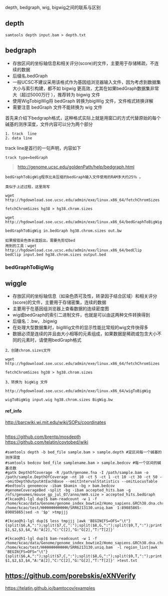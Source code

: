 depth, bedgraph, wig, bigwig之间的联系与区别
## depth
```
samtools depth input.bam > depth.txt

```

## bedgraph

+ 存放区间的坐标轴信息和相关评分(score)的文件，主要用于存储稀疏，不连续的数据
+ 后缀名.bedGraph
+ 一般UCSC不建议采用该格式作为基因组浏览器输入文件，因为考虑到数据集大小与索引构建，都不如 bigwig 更高效，尤其在如果bedGraph数据集非常大（超过5000万行 ），推荐转为 bigwig 文件
+ 使用WigTobigWig将 bedGraph 转换为bigWig 文件，文件格式转换详解
+ 需要注意 bedGraph 文件不能转换为 wig 文件

首先来介绍下bedgraph格式，这种格式实际上就是用窗口的方式代替原始的每个碱基的测序深度，文件内容可以分为两个部分
```
1. track  line
2. data line
```
track line是首行的一句声明，内容如下
```
track type=bedGraph
```
> http://genome.ucsc.edu/goldenPath/help/bedgraph.html
```
bedGraphToBigWig程序比未压缩的bedGraph输入文件使用的RAM多大约25％ 。

类似于上述过程，这里简写

wget http://hgdownload.soe.ucsc.edu/admin/exe/linux.x86_64/fetchChromSizes

fetchChromSizes hg38 > hg38.chrom.sizes

wget http://hgdownload.soe.ucsc.edu/admin/exe/linux.x86_64/bedGraphToBigWig

bedGraphToBigWig in.bedGraph hg38.chrom.sizes out.bw

如果报错染色体长度超出，需要先剪切bed
用到的工具：wget http://hgdownload.cse.ucsc.edu/admin/exe/linux.x86_64/bedClip
bedClip input.bed hg38.chrom.sizes output.bed

```

### bedGraphToBigWig
## wiggle
+ 存放区间的坐标轴信息（如染色质可及性，转录因子结合区域）和相关评分(score)的文件，主要用于存储密集，连续的数据
+ 主要用于在基因组浏览器上查看数据的连续密度图
+ wig或bedGraph的索引二进制文件，也就是可以由这两种文件转换得到
+ 后缀名：.bw，.bigwig
+ 在处理大型数据集时，bigWig文件的显示性能比常规的wig文件快得多
+ 数据必须是连续的并且由大小相等的元素组成，如果数据是稀疏或包含大小不同的元素时，请使用bedGraph格式

```
2、创建chrom.sizes文件

wget http://hgdownload.soe.ucsc.edu/admin/exe/linux.x86_64/fetchChromSizes

fetchChromSizes hg38 > hg38.chrom.sizes

3、转换为 bigWig 文件

http://hgdownload.soe.ucsc.edu/admin/exe/linux.x86_64/wigToBigWig

wigToBigWig input.wig hg38.chrom.sizes BigWig.bw

```

#### ref_info
http://barcwiki.wi.mit.edu/wiki/SOPs/coordinates


## 
https://github.com/brentp/mosdepth
https://github.com/telatin/covtobed/wiki


```
#samtools depth -b bed_file sample.bam > sample.depth #定区间每一个碱基的测序深度
#samtools bedcov bed_file samplename.bam > sample.bedcov #每一个区间的碱基总数
#gatk DepthOfCoverage -R /path/genome.fna -I /path/sample.bam -o /path/sample.DepthOfCoverage -nt 10 -ct 5 -ct 1 -ct 10 -ct 30 -ct 50 --omitDepthOutputAtEachBase --omitIntervalStatistics --omitLocusTable
#bedtools genomecov -ibam $bamin -bg > bam.bedcov
#genomeCoverageBed -split -bg -ibam accepted_hits.bam -g /nfs/genomes/mouse_gp_jul_07/anno/mm9.size > accepted_hits.bedGraph
#[kcao@h1-lgl dup]$ bam-readcount -w 1 -f /home/kcao/data/Genome/genome_index_bowtie2/Homo_sapiens.GRCh38.dna.chromosome.fa /home/kcao/test/HHHHHHHHHHHH/SRR6213130.uniq.bam  1:89085865-89085865|sed -n '$p' >tmpjjj

#[kcao@h1-lgl dup]$ less tmpjjj |awk 'BEGIN{FS=OFS="\t"}{split($6,A,":");split($7,C,":");split($8,G,":");split($9,T,":");print $1,$2,$3,$4,"A:"A[2],"C:"C[2],"G:"G[2],"T:"T[2]}'

#[kcao@h1-lgl dup]$ bam-readcount -w 1 -f /home/kcao/data/Genome/genome_index_bowtie2/Homo_sapiens.GRCh38.dna.chromosome.fa /home/kcao/test/HHHHHHHHHHHH/SRR6213130.uniq.bam  -l region_list|awk 'BEGIN{FS=OFS="\t"}{split($6,A,":");split($7,C,":");split($8,G,":");split($9,T,":");print $1,$2,$3,$4,"A:"A[2],"C:"C[2],"G:"G[2],"T:"T[2]}' >test.txt
```


## https://github.com/porebskis/eXNVerify

https://telatin.github.io/bamtocov/examples
